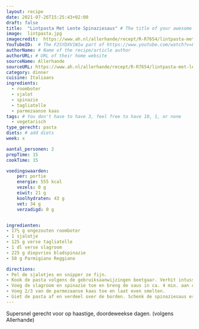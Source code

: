 ```yaml
---
layout: recipe
date: 2021-07-26T15:25:43+02:00
draft: false
title:  "Lintpasta Met Lente Spinaziesaus" # The title of your awesome recipe
image:  lintpasta.jpg
imagecredit:  https://www.ah.nl/allerhande/recept/R-R7654/lintpasta-met-lente-spinaziesaus
YouTubeID:  # The F2SYDXV1W1w part of https://www.youtube.com/watch?v=F2SYDXV1W1w
authorName: # Name of the recipe/article author
authorURL: # URL of their home website
sourceName: Allerhande
sourceURL: https://www.ah.nl/allerhande/recept/R-R7654/lintpasta-met-lente-spinaziesaus
category: dinner
cuisine: Italiaans
ingredients:
  - roomboter
  - sjalot
  - spinazie
  - tagliatelle
  - parmezaanse kaas
tags: # You don't have to have 3, feel free to have 10, 1, or none
  - vegetarisch
type_gerecht: pasta 
diets: # add diets
week: x

aantal_personen: 2
prepTime: 15
cookTime: 15

voedingswaarden:
    per: portie
    energie: 555 kcal
    vezels: 0 g
    eiwit: 21 g
    koolhydraten: 43 g
    vet: 34 g
    verzadigd: 0 g


ingredienten:
- 17½ g ongezouten roomboter
- 1 sjalotje
- 125 g verse tagliatelle
- 1 dl verse slagroom
- 225 g diepvries bladspinazie
- 50 g Parmigiano Reggiano

directions:
- Pel de sjalotjes en snipper ze fijn.
- Kook de pasta volgens de gebruiksaanwijzingen beetgaar. Verhit intussen in de sauspan de boter en bak de sjalotjes kort.
- Voeg de slagroom en spinazie toe en breng de saus in ca. 4 min. aan de kook.
- Voeg 2/3 van de parmezaanse kaas toe en laat even smelten.
- Giet de pasta af en verdeel over de borden. Schenk de spinaziesaus erover. Garneer met de rest van de kaas.
---
```


Supersnel gerecht voor op haastige, doordeweekse dagen. (volgens Allerhande)
